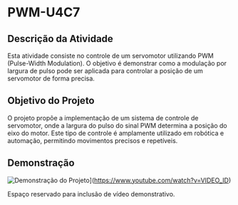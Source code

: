 # PWM-U4C7

## Descrição da Atividade

Esta atividade consiste no controle de um servomotor utilizando PWM (Pulse-Width Modulation). O objetivo é demonstrar como a modulação por largura de pulso pode ser aplicada para controlar a posição de um servomotor de forma precisa.

## Objetivo do Projeto

O projeto propõe a implementação de um sistema de controle de servomotor, onde a largura do pulso do sinal PWM determina a posição do eixo do motor. Este tipo de controle é amplamente utilizado em robótica e automação, permitindo movimentos precisos e repetíveis.

## Demonstração

![Demonstração do Projeto](https://img.youtube.com/vi/VIDEO_ID/maxresdefault.jpg)](https://www.youtube.com/watch?v=VIDEO_ID)

Espaço reservado para inclusão de vídeo demonstrativo.
